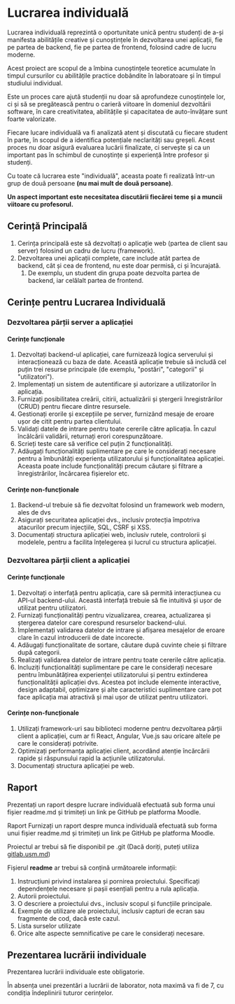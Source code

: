 # Lucrarea individuală

Lucrarea individuală reprezintă o oportunitate unică pentru studenți de a-și manifesta abilitățile creative și cunoștințele în dezvoltarea unei aplicații, fie pe partea de backend, fie pe partea de frontend, folosind cadre de lucru moderne.

Acest proiect are scopul de a îmbina cunoștințele teoretice acumulate în timpul cursurilor cu abilitățile practice dobândite în laboratoare și în timpul studiului individual.

Este un proces care ajută studenții nu doar să aprofundeze cunoștințele lor, ci și să se pregătească pentru o carieră viitoare în domeniul dezvoltării software, în care creativitatea, abilitățile și capacitatea de auto-învățare sunt foarte valorizate.

Fiecare lucare individuală va fi analizată atent și discutată cu fiecare student în parte, în scopul de a identifica potențiale neclarități sau greșeli. Acest proces nu doar asigură evaluarea lucării finalizate, ci servește și ca un important pas în schimbul de cunoștințe și experiență între profesor și studenți.

Cu toate că lucrarea este "individuală", aceasta poate fi realizată într-un grup de două persoane **(nu mai mult de două persoane)**.

**Un aspect important este necesitatea discutării fiecărei teme și a muncii viitoare cu profesorul.**

## Cerință Principală

1. Cerința principală este să dezvoltați o aplicație web (partea de client sau server) folosind un cadru de lucru (framework).
2. Dezvoltarea unei aplicații complete, care include atât partea de backend, cât și cea de frontend, nu este doar permisă, ci și încurajată.
    1. De exemplu, un student din grupa poate dezvolta partea de backend, iar celălalt partea de frontend.

##  Cerințe pentru Lucrarea Individuală

### Dezvoltarea părții server a aplicației

#### Cerințe funcționale

1. Dezvoltați backend-ul aplicației, care furnizează logica serverului și interacționează cu baza de date. Această aplicație trebuie să includă cel puțin trei resurse principale (de exemplu, "postări", "categorii" și "utilizatori").
2. Implementați un sistem de autentificare și autorizare a utilizatorilor în aplicația.
3. Furnizați posibilitatea creării, citirii, actualizării și ștergerii înregistrărilor (CRUD) pentru fiecare dintre resursele.
4. Gestionați erorile și excepțiile pe server, furnizând mesaje de eroare ușor de citit pentru partea clientului.
5. Validați datele de intrare pentru toate cererile către aplicația. În cazul încălcării validării, returnați erori corespunzătoare.
6. Scrieți teste care să verifice cel puțin 2 funcționalități.
7. Adăugați funcționalități suplimentare pe care le considerați necesare pentru a îmbunătăți experiența utilizatorului și funcționalitatea aplicației. Aceasta poate include funcționalități precum căutare și filtrare a înregistrărilor, încărcarea fișierelor etc.

#### Cerințe non-funcționale

1. Backend-ul  trebuie să fie dezvoltat folosind un framework web modern, ales de dvs
2. Asigurați securitatea aplicației dvs., inclusiv protecția împotriva atacurilor precum injecțiile, SQL, CSRF și XSS.
3. Documentați structura aplicației web, inclusiv rutele, controlorii și modelele, pentru a facilita înțelegerea și lucrul cu structura aplicației.

### Dezvoltarea părții client a aplicației

#### Cerințe funcționale

1. Dezvoltați o interfață pentru aplicația, care să permită interacțiunea cu API-ul backend-ului. Această interfață trebuie să fie intuitivă și ușor de utilizat pentru utilizatori.
2. Furnizați funcționalități pentru vizualizarea, crearea, actualizarea și ștergerea datelor care corespund resurselor backend-ului.
3. Implementați validarea datelor de intrare și afișarea mesajelor de eroare clare în cazul introducerii de date incorecte.
4. Adăugați funcționalitate de sortare, căutare după cuvinte cheie și filtrare după categorii.
5. Realizați validarea datelor de intrare pentru toate cererile către aplicația.
6. Incluziți funcționalități suplimentare pe care le considerați necesare pentru îmbunătățirea experienței utilizatorului și pentru extinderea funcționalității aplicației dvs. Acestea pot include elemente interactive, design adaptabil, optimizare și alte caracteristici suplimentare care pot face aplicația mai atractivă și mai ușor de utilizat pentru utilizatori.

#### Cerințe non-funcționale

1. Utilizați framework-uri sau biblioteci moderne pentru dezvoltarea părții client a aplicației, cum ar fi React, Angular, Vue.js sau oricare altele pe care le considerați potrivite.
2. Optimizați performanța aplicației client, acordând atenție încărcării rapide și răspunsului rapid la acțiunile utilizatorului.
3. Documentați structura aplicației pe web.

## Raport

Prezentați un raport despre lucrare individuală efectuată sub forma unui fișier readme.md și trimiteți un link pe GitHub pe platforma Moodle.


Raport
Furnizați un raport despre munca individuală efectuată sub forma unui fișier readme.md și trimiteți un link pe GitHub pe platforma Moodle.

Proiectul ar trebui să fie disponibil pe .git (Dacă doriți, puteți utiliza [gitlab.usm.md](https://gitlab.usm.md))

Fișierul **readme** ar trebui să conțină următoarele informații:

1. Instrucțiuni privind instalarea și pornirea proiectului. Specificați dependențele necesare și pașii esențiali pentru a rula aplicația.
2. Autorii proiectului.
3. O descriere a proiectului dvs., inclusiv scopul și funcțiile principale.
4. Exemple de utilizare ale proiectului, inclusiv capturi de ecran sau fragmente de cod, dacă este cazul.
5. Lista surselor utilizate
6. Orice alte aspecte semnificative pe care le considerați necesare.

## Prezentarea lucrării individuale

Prezentarea lucrării individuale este obligatorie.

În absența unei prezentări a lucrării de laborator, nota maximă va fi de 7, cu condiția îndeplinirii tuturor cerințelor.